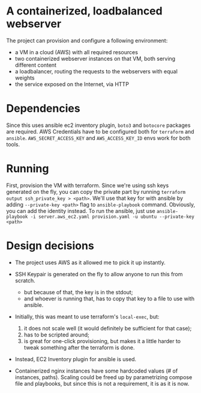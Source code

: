 # A containerized, loadbalanced webserver

The project can provision and configure a following environment:

* a VM in a cloud (AWS) with all required resources
* two containerized webserver instances on that VM, both serving different content
* a loadbalancer, routing the requests to the webservers with equal weights
* the service exposed on the Internet, via HTTP

# Dependencies

Since this uses ansible ec2 inventory plugin, `boto3` and `botocore` packages are required.
AWS Credentials have to be configured both for `terraform` and `ansible`.
`AWS_SECRET_ACCESS_KEY` and `AWS_ACCESS_KEY_ID` envs work for both tools.

# Running

First, provision the VM with terraform. Since we're using ssh keys generated on the fly,
you can copy the private part by running `terraform output ssh_private_key > <path>`.
We'll use that key for with ansible by adding `--private-key <path>` flag
to `ansible-playbook` command. Obviously, you can add the identity instead.
To run the ansible, just use
`ansible-playbook -i server.aws_ec2.yaml provision.yaml -u ubuntu --private-key <path>`

# Design decisions

* The project uses AWS as it allowed me to pick it up instantly.
* SSH Keypair is generated on the fly to allow anyone to run this from scratch.
    * but because of that, the key is in the stdout;
    * and whoever is running that, has to copy that key to a file to use with ansible.
* Initially, this was meant to use terraform's `local-exec`, but:

    1) it does not scale well (it would definitely be sufficient for that case);
    2) has to be scripted around;
    3) is great for one-click provisioning, but makes it a little harder
    to tweak something after the terraform is done.

* Instead, EC2 Inventory plugin for ansible is used.
* Containerized nginx instances have some hardcoded values
(# of instances, paths). Scaling could be freed up by parametrizing
compose file and playbooks, but since this is not a requirement, it is 
as it is now.
